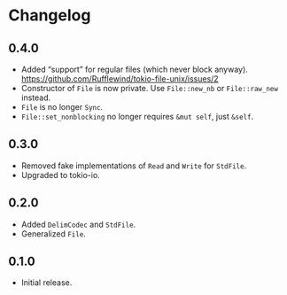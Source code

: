 # Changelog

## 0.4.0

  - Added “support” for regular files (which never block anyway).
    https://github.com/Rufflewind/tokio-file-unix/issues/2
  - Constructor of `File` is now private.
    Use `File::new_nb` or `File::raw_new` instead.
  - `File` is no longer `Sync`.
  - `File::set_nonblocking` no longer requires `&mut self`, just `&self`.

## 0.3.0

  - Removed fake implementations of `Read` and `Write` for `StdFile`.
  - Upgraded to tokio-io.

## 0.2.0

  - Added `DelimCodec` and `StdFile`.
  - Generalized `File`.

## 0.1.0

  - Initial release.

